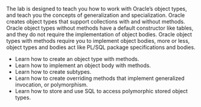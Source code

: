The lab is designed to teach you how to work with Oracle’s object types, and teach you the concepts of generalization and specialization. Oracle creates object types that support collections with and without methods. Oracle object types without methods have a default constructor like tables, and they do not require the implementation of object bodies. Oracle object types with methods require you to implement object bodies, more or less, object types and bodies act like PL/SQL package specifications and bodies.
<ul>
  <li>Learn how to create an object type with methods.</li>
  <li>Learn how to implement an object body with methods.</li>
  <li>Learn how to create subtypes.</li>
  <li>Learn how to create overriding methods that implement generalized invocation, or polymorphism.</li>
  <li>Learn how to store and use SQL to access polymorphic stored object types.</li>
</ul>
